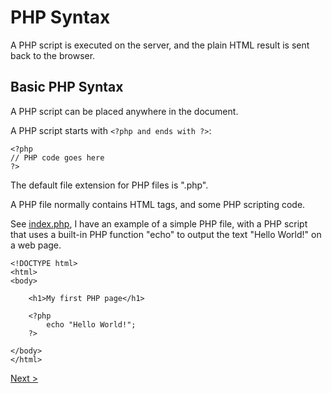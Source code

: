 # PHP Syntax

A PHP script is executed on the server, and the plain HTML result is sent back to the browser.

## Basic PHP Syntax

A PHP script can be placed anywhere in the document.

A PHP script starts with ```<?php and ends with ?>```:

```
<?php
// PHP code goes here
?> 
```
The default file extension for PHP files is ".php".

A PHP file normally contains HTML tags, and some PHP scripting code.

See [index.php](index.php), I have an example of a simple PHP file, with a PHP script that uses a built-in PHP function "echo" to output the text "Hello World!" on a web page.

```
<!DOCTYPE html>
<html>
<body>

    <h1>My first PHP page</h1>

    <?php
        echo "Hello World!";
    ?>

</body>
</html> 
```

[Next >](../2.%20Syntax/README.md)